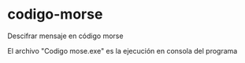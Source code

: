 # codigo-morse
Descifrar mensaje en código morse 

El archivo "Codigo mose.exe" es la ejecución en consola del programa

